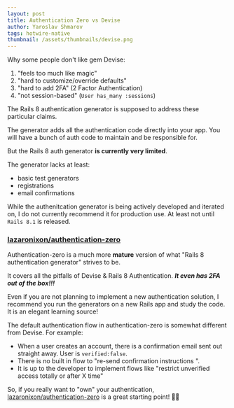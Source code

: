 ```yaml
---
layout: post
title: Authentication Zero vs Devise
author: Yaroslav Shmarov
tags: hotwire-native
thumbnail: /assets/thumbnails/devise.png
---
```


Why some people don't like gem Devise:

1. "feels too much like magic"
2. "hard to customize/override defaults"
3. "hard to add 2FA" (2 Factor Authentication)
4. "not session-based" (`User has_many :sessions`)

The Rails 8 authentication generator is supposed to address these particular claims.

The generator adds all the authentication code directly into your app. You will have a bunch of auth code to maintain and be responsible for.

But the Rails 8 auth generator **is currently very limited**.

The generator lacks at least:

- basic test generators
- registrations
- email confirmations

While the authenitcation generator is being actively developed and iterated on, I do not currently recommend it for production use. At least not until `Rails 8.1` is released.

### [lazaronixon/authentication-zero](https://github.com/lazaronixon/authentication-zero)

Authentication-zero is a much more **mature** version of what "Rails 8 authentication generator" strives to be.

It covers all the pitfalls of Devise & Rails 8 Authentication. ***It even has 2FA out of the box!!!***

Even if you are not planning to implement a new authentication solution, I recommend you run the generators on a new Rails app and study the code. It is an elegant learning source!

The default authentication flow in authentication-zero is somewhat different from Devise. For example:

- When a user creates an account, there is a confirmation email sent out straight away. User is `verified:false`.
- There is no built in flow to "re-send confirmation instructions ".
- It is up to the developer to implement flows like "restrict unverified access totally or after X time"

So, if you really want to "own" your authentication, [lazaronixon/authentication-zero](https://github.com/lazaronixon/authentication-zero) is a great starting point! 🚀🚀
